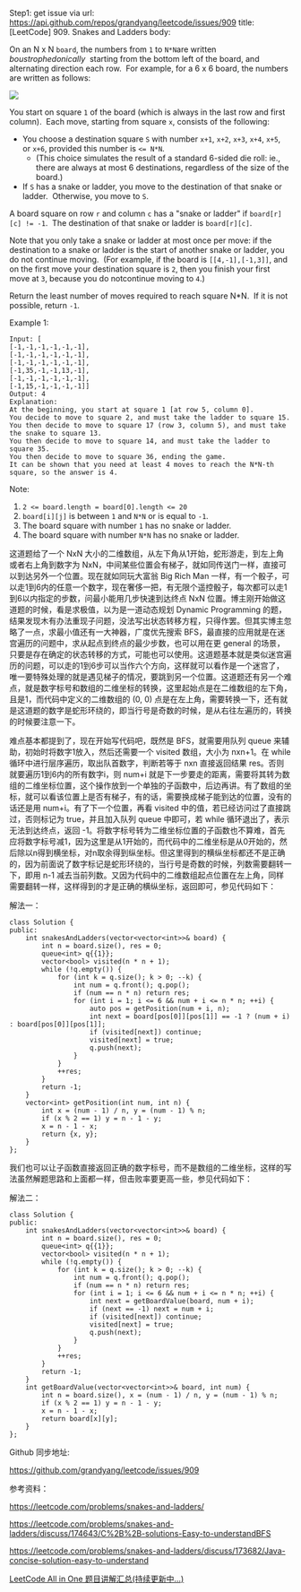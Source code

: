 Step1: get issue via url: https://api.github.com/repos/grandyang/leetcode/issues/909 
 title:[LeetCode] 909. Snakes and Ladders 
 body:  
   
  
On an N x N `board`, the numbers from `1` to `N*N`are written  _boustrophedonically_  starting from the bottom left of the board, and alternating direction each row.  For example, for a 6 x 6 board, the numbers are written as follows:

![](https://assets.leetcode.com/uploads/2018/09/23/snakes.png)

You start on square `1` of the board (which is always in the last row and first column).  Each move, starting from square `x`, consists of the following:

  * You choose a destination square `S` with number `x+1`, `x+2`, `x+3`, `x+4`, `x+5`, or `x+6`, provided this number is `<= N*N`. 
    * (This choice simulates the result of a standard 6-sided die roll: ie., there are always at most 6 destinations, regardless of the size of the board.)
  * If `S` has a snake or ladder, you move to the destination of that snake or ladder.  Otherwise, you move to `S`.



A board square on row `r` and column `c` has a "snake or ladder" if `board[r][c] != -1`.  The destination of that snake or ladder is `board[r][c]`.

Note that you only take a snake or ladder at most once per move: if the destination to a snake or ladder is the start of another snake or ladder, you do not continue moving.  (For example, if the board is `[[4,-1],[-1,3]]`, and on the first move your destination square is `2`, then you finish your first move at `3`, because you do notcontinue moving to `4`.)

Return the least number of moves required to reach square N*N.  If it is not possible, return `-1`.

Example 1:
    
    
    Input: [
    [-1,-1,-1,-1,-1,-1],
    [-1,-1,-1,-1,-1,-1],
    [-1,-1,-1,-1,-1,-1],
    [-1,35,-1,-1,13,-1],
    [-1,-1,-1,-1,-1,-1],
    [-1,15,-1,-1,-1,-1]]
    Output: 4
    Explanation:
    At the beginning, you start at square 1 [at row 5, column 0].
    You decide to move to square 2, and must take the ladder to square 15.
    You then decide to move to square 17 (row 3, column 5), and must take the snake to square 13.
    You then decide to move to square 14, and must take the ladder to square 35.
    You then decide to move to square 36, ending the game.
    It can be shown that you need at least 4 moves to reach the N*N-th square, so the answer is 4.

Note:

  1. `2 <= board.length = board[0].length <= 20`
  2. `board[i][j]` is between `1` and `N*N` or is equal to `-1`.
  3. The board square with number `1` has no snake or ladder.
  4. The board square with number `N*N` has no snake or ladder.



  
  
这道题给了一个 NxN 大小的二维数组，从左下角从1开始，蛇形游走，到左上角或者右上角到数字为 NxN，中间某些位置会有梯子，就如同传送门一样，直接可以到达另外一个位置。现在就如同玩大富翁 Big Rich Man 一样，有一个骰子，可以走1到6内的任意一个数字，现在奢侈一把，有无限个遥控骰子，每次都可以走1到6以内指定的步数，问最小能用几步快速到达终点 NxN 位置。博主刚开始做这道题的时候，看是求极值，以为是一道动态规划 Dynamic Programming 的题，结果发现木有办法重现子问题，没法写出状态转移方程，只得作罢。但其实博主忽略了一点，求最小值还有一大神器，广度优先搜索 BFS，最直接的应用就是在迷宫遍历的问题中，求从起点到终点的最少步数，也可以用在更 general 的场景，只要是存在确定的状态转移的方式，可能也可以使用。这道题基本就是类似迷宫遍历的问题，可以走的1到6步可以当作六个方向，这样就可以看作是一个迷宫了，唯一要特殊处理的就是遇见梯子的情况，要跳到另一个位置。这道题还有另一个难点，就是数字标号和数组的二维坐标的转换，这里起始点是在二维数组的左下角，且是1，而代码中定义的二维数组的 (0, 0) 点是在左上角，需要转换一下，还有就是这道题的数字是蛇形环绕的，即当行号是奇数的时候，是从右往左遍历的，转换的时候要注意一下。

难点基本都提到了，现在开始写代码吧，既然是 BFS，就需要用队列 queue 来辅助，初始时将数字1放入，然后还需要一个 visited 数组，大小为 nxn+1。在 while 循环中进行层序遍历，取出队首数字，判断若等于 nxn 直接返回结果 res。否则就要遍历1到6内的所有数字i，则 num+i 就是下一步要走的距离，需要将其转为数组的二维坐标位置，这个操作放到一个单独的子函数中，后边再讲。有了数组的坐标，就可以看该位置上是否有梯子，有的话，需要换成梯子能到达的位置，没有的话还是用 num+i。有了下一个位置，再看 visited 中的值，若已经访问过了直接跳过，否则标记为 true，并且加入队列 queue 中即可，若 while 循环退出了，表示无法到达终点，返回 -1。将数字标号转为二维坐标位置的子函数也不算难，首先应将数字标号减1，因为这里是从1开始的，而代码中的二维坐标是从0开始的，然后除以n得到横坐标，对n取余得到纵坐标。但这里得到的横纵坐标都还不是正确的，因为前面说了数字标记是蛇形环绕的，当行号是奇数的时候，列数需要翻转一下，即用 n-1 减去当前列数。又因为代码中的二维数组起点位置在左上角，同样需要翻转一样，这样得到的才是正确的横纵坐标，返回即可，参见代码如下：

  
  
解法一：
    
    
    class Solution {
    public:
        int snakesAndLadders(vector<vector<int>>& board) {
            int n = board.size(), res = 0;
            queue<int> q{{1}};
            vector<bool> visited(n * n + 1);
            while (!q.empty()) {
                for (int k = q.size(); k > 0; --k) {
                    int num = q.front(); q.pop();
                    if (num == n * n) return res;
                    for (int i = 1; i <= 6 && num + i <= n * n; ++i) {
                        auto pos = getPosition(num + i, n);
                        int next = board[pos[0]][pos[1]] == -1 ? (num + i) : board[pos[0]][pos[1]];
                        if (visited[next]) continue;
                        visited[next] = true;
                        q.push(next);
                    }
                }
                ++res;
            }
            return -1;
        }
        vector<int> getPosition(int num, int n) {
            int x = (num - 1) / n, y = (num - 1) % n;
            if (x % 2 == 1) y = n - 1 - y;
            x = n - 1 - x;
            return {x, y};
        }
    };

  
  
我们也可以让子函数直接返回正确的数字标号，而不是数组的二维坐标，这样的写法虽然解题思路和上面都一样，但击败率要更高一些，参见代码如下：

  
  
解法二：
    
    
    class Solution {
    public:
        int snakesAndLadders(vector<vector<int>>& board) {
            int n = board.size(), res = 0;
            queue<int> q{{1}};
            vector<bool> visited(n * n + 1);
            while (!q.empty()) {
                for (int k = q.size(); k > 0; --k) {
                    int num = q.front(); q.pop();
                    if (num == n * n) return res;
                    for (int i = 1; i <= 6 && num + i <= n * n; ++i) {
                        int next = getBoardValue(board, num + i);
                        if (next == -1) next = num + i;
                        if (visited[next]) continue;
                        visited[next] = true;
                        q.push(next);
                    }
                }
                ++res;
            }
            return -1;
        }
        int getBoardValue(vector<vector<int>>& board, int num) {
            int n = board.size(), x = (num - 1) / n, y = (num - 1) % n;
            if (x % 2 == 1) y = n - 1 - y;
            x = n - 1 - x;
            return board[x][y];
        }
    };

  
  
Github 同步地址:

<https://github.com/grandyang/leetcode/issues/909>

  
  
参考资料：

<https://leetcode.com/problems/snakes-and-ladders/>

<https://leetcode.com/problems/snakes-and-ladders/discuss/174643/C%2B%2B-solutions-Easy-to-understandBFS>

<https://leetcode.com/problems/snakes-and-ladders/discuss/173682/Java-concise-solution-easy-to-understand>

  
  
[LeetCode All in One 题目讲解汇总(持续更新中...)](https://www.cnblogs.com/grandyang/p/4606334.html)
